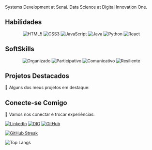 Systems Development at Senai. Data Science at Digital Innovation One.


## Habilidades

<p align="center">
  <img src="https://img.shields.io/badge/HTML5-ffecd1?style=for-the-badge&logo=html5" alt="HTML5">
  <img src="https://img.shields.io/badge/CSS3-ffecd1?style=for-the-badge&logo=css3&logoColor=264CE4" alt="CSS3">
  <img src="https://img.shields.io/badge/JavaScript-ffecd1?style=for-the-badge&logo=javascript" alt="JavaScript">
  <img src="https://img.shields.io/badge/Java-ffecd1?style=for-the-badge&logo=java" alt="Java">
  <img src="https://img.shields.io/badge/Python-ffecd1?style=for-the-badge&logo=python" alt="Python">
  <img src="https://img.shields.io/badge/React-ffecd1?style=for-the-badge&logo=react" alt="React">
</p>


## SoftSkills

<p align="center">
  <img src="https://img.shields.io/badge/Organizado-000?style=for-the-badge" alt="Organizado">
  <img src="https://img.shields.io/badge/Participativo-000?style=for-the-badge" alt="Participativo">
  <img src="https://img.shields.io/badge/Comunicativo-000?style=for-the-badge" alt="Comunicativo">
  <img src="https://img.shields.io/badge/Resiliente-000?style=for-the-badge" alt="Resiliente">
</p>


## Projetos Destacados

📂 Alguns dos meus projetos em destaque:


## Conecte-se Comigo

🔗 Vamos nos conectar e trocar experiências:

[![LinkedIn](https://img.shields.io/badge/LinkedIn-000?style=for-the-badge&logo=linkedin&logoColor=0E76A8)](https://www.linkedin.com/in/samuel-oliveira-61302a228/)
[![DIO](https://img.shields.io/badge/DIO-000?style=for-the-badge&logoColor=ffffff&color=0071C5)](https://www.dio.me/users/samuel_oliveira1017)
[![GitHub](https://img.shields.io/badge/GitHub-000?style=for-the-badge&logo=github)](https://github.com/SamuelNevesO)




[![GitHub Streak](https://streak-stats.demolab.com/?user=SamuelNevesO&theme=blood&background=F1FAEE&border=E63946&dates=457B9D)](https://git.io/streak-stats)

![Top Langs](https://github-readme-stats-git-masterrstaa-rickstaa.vercel.app/api/top-langs/?username=SamuelNevesO&layout=compact&bg_color=fefae0&border_color=30A3DC&title_color=e63946&text_color=457b9d)
